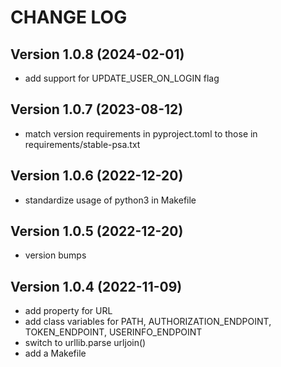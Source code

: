 # CHANGE LOG

## Version 1.0.8 (2024-02-01)

- add support for UPDATE_USER_ON_LOGIN flag

## Version 1.0.7 (2023-08-12)

- match version requirements in pyproject.toml to those in requirements/stable-psa.txt

## Version 1.0.6 (2022-12-20)

- standardize usage of python3 in Makefile

## Version 1.0.5 (2022-12-20)

- version bumps

## Version 1.0.4 (2022-11-09)

- add property for URL
- add class variables for PATH, AUTHORIZATION_ENDPOINT, TOKEN_ENDPOINT, USERINFO_ENDPOINT
- switch to urllib.parse urljoin()
- add a Makefile

